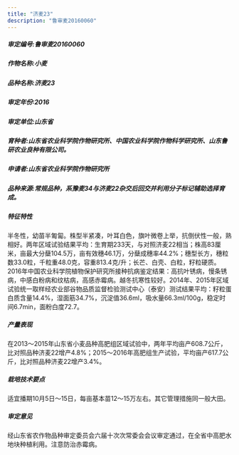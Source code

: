 ```yaml
---
title: "济麦23"
description: "鲁审麦20160060"
---
```

##### 审定编号:鲁审麦20160060

##### 作物名称:小麦

##### 品种名称:济麦23

##### 审定年份:2016

##### 审定单位:山东省

##### 育种者:山东省农业科学院作物研究所、中国农业科学院作物科学研究所、山东鲁研农业良种有限公司。

##### 申请者:山东省农业科学院作物研究所

##### 品种来源:常规品种，系豫麦34与济麦22杂交后回交并利用分子标记辅助选择育成。

##### 特征特性
半冬性，幼苗半匍匐。株型半紧凑，叶耳白色，旗叶微卷上举，抗倒伏性一般，熟相好。两年区域试验结果平均：生育期233天，与对照济麦22相当；株高83厘米，亩最大分蘖104.5万，亩有效穗46.1万，分蘖成穗率44.2%；穗型长方，穗粒数33.0粒，千粒重48.0克，容重813.4克/升；长芒、白壳、白粒，籽粒硬质。2016年中国农业科学院植物保护研究所接种抗病鉴定结果：高抗叶锈病，慢条锈病，中感白粉病和纹枯病，高感赤霉病。越冬抗寒性较好。2014年、2015年区域试验统一取样经农业部谷物品质监督检验测试中心（泰安）测试结果平均：籽粒蛋白质含量14.4%，湿面筋34.7%，沉淀值36.6ml，吸水量66.3ml/100g，稳定时间6.7min，面粉白度72.7。

##### 产量表现
在2013～2015年山东省小麦品种高肥组区域试验中，两年平均亩产608.7公斤，比对照品种济麦22增产4.8%；2015～2016年高肥组生产试验，平均亩产617.7公斤，比对照品种济麦22增产3.4%。

##### 栽培技术要点
适宜播期10月5日～15日，每亩基本苗12～15万左右。其它管理措施同一般大田。

##### 审定意见
经山东省农作物品种审定委员会六届十次次常委会会议审定通过，在全省中高肥水地块种植利用。注意防治赤霉病。
